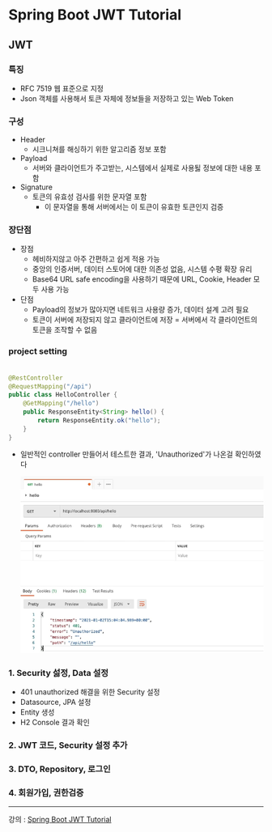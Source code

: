 # Spring Boot JWT Tutorial

## JWT

### 특징

- RFC 7519 웹 표준으로 지정
- Json 객체를 사용해서 토큰 자체에 정보들을 저장하고 있는 Web Token

### 구성

- Header
    - 시크니쳐를 해싱하기 위한 알고리즘 정보 포함
- Payload
    - 서버와 클라이언트가 주고받는, 시스템에서 실제로 사용됧 정보에 대한 내용 포함
- Signature
    - 토큰의 유효성 검사를 위한 문자열 포함
        - 이 문자열을 통해 서버에서는 이 토큰이 유효한 토큰인지 검증

### 장단점

- 장점
    - 헤비하지않고 아주 간편하고 쉽게 적용 가능
    - 중앙의 인증서버, 데이터 스토어에 대한 의존성 없음, 시스템 수평 확장 유리
    - Base64 URL safe encoding을 사용하기 때문에 URL, Cookie, Header 모두 사용 가능
- 단점
    - Payload의 정보가 많아지면 네트워크 사용량 증가, 데이터 설계 고려 필요
    - 토큰이 서버에 저장되지 않고 클라이언트에 저장 = 서버에서 각 클라이언트의 토큰을 조작할 수 없음

### project setting

```java

@RestController
@RequestMapping("/api")
public class HelloController {
    @GetMapping("/hello")
    public ResponseEntity<String> hello() {
        return ResponseEntity.ok("hello");
    }
}
```

- 일반적인 controller 만들어서 테스트한 결과, 'Unauthorized'가 나온걸 확인하였다

  ![img.png](img.png)

### 1. Security 섫정, Data 설정

- 401 unauthorized 해결을 위한 Security 설정
- Datasource, JPA 설정
- Entity 생성
- H2 Console 결과 확인

### 2. JWT 코드, Security 설정 추가

### 3. DTO, Repository, 로그인

### 4. 회원가입, 권한검증

---
강의 : [Spring Boot JWT Tutorial](https://www.inflearn.com/course/%EC%8A%A4%ED%94%84%EB%A7%81%EB%B6%80%ED%8A%B8-jwt/dashboard)